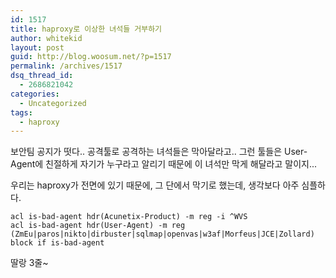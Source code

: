 ```yaml
---
id: 1517
title: haproxy로 이상한 녀석들 거부하기
author: whitekid
layout: post
guid: http://blog.woosum.net/?p=1517
permalink: /archives/1517
dsq_thread_id:
  - 2686821042
categories:
  - Uncategorized
tags:
  - haproxy
---
```

보안팀 공지가 떳다.. 공격툴로 공격하는 녀석들은 막아달라고.. 그런 툴들은 User-Agent에 친절하게 자기가 누구라고 알리기 때문에 이 녀석만 막게 해달라고 말이지...

우리는 haproxy가 전면에 있기 때문에, 그 단에서 막기로 했는데, 생각보다 아주 심플하다.

    acl is-bad-agent hdr(Acunetix-Product) -m reg -i ^WVS  
    acl is-bad-agent hdr(User-Agent) -m reg (ZmEu|paros|nikto|dirbuster|sqlmap|openvas|w3af|Morfeus|JCE|Zollard)  
    block if is-bad-agent  

딸랑 3줄~